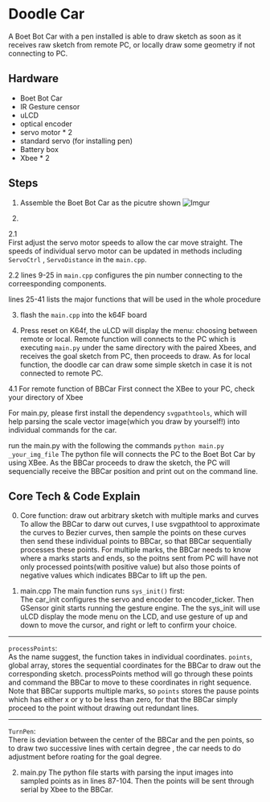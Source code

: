 # Doodle Car
A Boet Bot Car with a pen installed is able to draw sketch as soon as it receives raw sketch from remote PC, or locally draw some geometry if not connecting to PC.

## Hardware
* Boet Bot Car
* IR Gesture censor
* uLCD 
* optical encoder
* servo motor * 2
* standard servo (for installing pen)
* Battery box
* Xbee * 2
## Steps
1. Assemble the Boet Bot Car as the picutre shown
![Imgur](https://i.imgur.com/ihjfjRo.jpg)   

2.   
2.1   
First adjust the servo motor speeds to allow the car move straight. The speeds of individual servo motor can be updated in methods including `ServoCtrl` , `ServoDistance` in the `main.cpp`.   

2.2 
lines 9-25 in `main.cpp` configures the pin number connecting to the correesponding components. 

lines 25-41 lists the major functions that will be used in the whole procedure

3. flash the `main.cpp` into the k64F board

4. Press reset on K64f, the uLCD will display the menu: choosing between remote or local. Remote function will connects to the PC which is executing `main.py` under the same directory with the paired Xbees, and receives the goal sketch from PC, then proceeds to draw. As for local function, the doodle car can draw some simple sketch in case it is not connected to remote PC.

4.1 For remote function of BBCar
First connect the XBee to your PC, check your directory of Xbee  

For main.py, please first install the dependency `svgpathtools`, which will help parsing the scale vector image(which you draw by yourself!) into individual commands for the car.

run the main.py with the following the commands `python main.py _your_img_file`
The python file will connects the PC to the Boet Bot Car by using XBee. As the BBCar proceeds to draw the sketch, the PC will sequencially receive the BBCar position and print out on the command line.

## Core Tech & Code Explain
0. Core function: draw out arbitrary sketch with multiple marks and curves 
To allow the BBCar to darw out curves, I use svgpathtool to approximate the curves to Bezier curves, then sample the points on these curves then send these individual points to BBCar, so that BBCar sequentially processes these points.
For multiple marks, the BBCar needs to know where a marks starts and ends, so the poitns sent from PC will have not only processed points(with positive value) but also those points of negative values which indicates BBCar to lift up the pen.

1. main.cpp
The main function runs `sys_init()` first:   
The car_init configures the servo and encoder to encoder_ticker. 
Then GSensor ginit starts running the gesture engine.
The the sys_init will use uLCD display the mode menu on the LCD, and use gesture of up and down to move the  cursor, and right or left to confirm your choice. 

---
`processPoints`:  
As the name suggest, the function takes in individual coordinates.  `points`, global array, stores the sequential coordinates for the BBCar to draw out the corresponding sketch. processPoints method will go through these points and command the BBCar to move to these coordinates in right sequence. Note that BBCar supports multiple marks, so `points` stores the pause points which has either x or y to be less than zero, for that the BBCar simply proceed to the point without drawing out redundant lines.

--- 
`TurnPen`:  
There is deviation between the center of the BBCar and the pen points, so to draw two successive lines with certain degree , the car needs to do adjustment before roating for the goal degree. 



2. main.py
The python file starts with parsing the input images into sampled points as in lines 87-104. Then the points will be sent through serial by Xbee to the BBCar.
